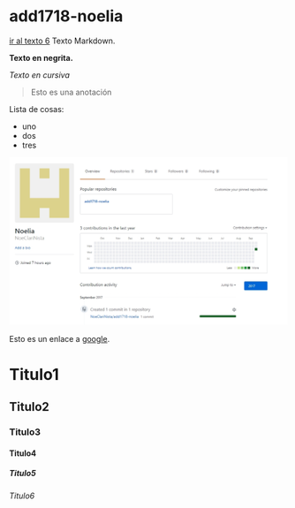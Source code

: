 # add1718-noelia

[ir al texto 6](#id1)
Texto Markdown.

**Texto en negrita.**

*Texto en cursiva*

> Esto es una anotación

Lista de cosas:
* uno
* dos
* tres

![imagen](./images/capturada1.jpg)

Esto es un enlace a [google](http://www.google.es).

# Titulo1
## Titulo2
### Titulo3
#### Titulo4
##### Titulo5
###### Titulo6<a href=id1></a>
